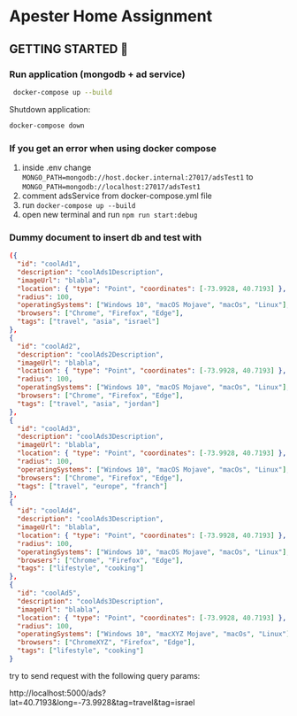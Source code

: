 # Apester Home Assignment

## GETTING STARTED 🚀

### Run application (mongodb + ad service)

```bash
 docker-compose up --build
```

Shutdown application:

```bash
docker-compose down
```

### If you get an error when using docker compose

1. inside .env change `MONGO_PATH=mongodb://host.docker.internal:27017/adsTest1` to `MONGO_PATH=mongodb://localhost:27017/adsTest1`
2. comment adsService from docker-compose.yml file
3. run `docker-compose up --build`
4. open new terminal and run `npm run start:debug`

### Dummy document to insert db and test with

```json
({
  "id": "coolAd1",
  "description": "coolAds1Description",
  "imageUrl": "blabla",
  "location": { "type": "Point", "coordinates": [-73.9928, 40.7193] },
  "radius": 100,
  "operatingSystems": ["Windows 10", "macOS Mojave", "macOs", "Linux"],
  "browsers": ["Chrome", "Firefox", "Edge"],
  "tags": ["travel", "asia", "israel"]
},
{
  "id": "coolAd2",
  "description": "coolAds2Description",
  "imageUrl": "blabla",
  "location": { "type": "Point", "coordinates": [-73.9928, 40.7193] },
  "radius": 100,
  "operatingSystems": ["Windows 10", "macOS Mojave", "macOs", "Linux"],
  "browsers": ["Chrome", "Firefox", "Edge"],
  "tags": ["travel", "asia", "jordan"]
},
{
  "id": "coolAd3",
  "description": "coolAds3Description",
  "imageUrl": "blabla",
  "location": { "type": "Point", "coordinates": [-73.9928, 40.7193] },
  "radius": 100,
  "operatingSystems": ["Windows 10", "macOS Mojave", "macOs", "Linux"],
  "browsers": ["Chrome", "Firefox", "Edge"],
  "tags": ["travel", "europe", "franch"]
},
{
  "id": "coolAd4",
  "description": "coolAds3Description",
  "imageUrl": "blabla",
  "location": { "type": "Point", "coordinates": [-73.9928, 40.7193] },
  "radius": 100,
  "operatingSystems": ["Windows 10", "macOS Mojave", "macOs", "Linux"],
  "browsers": ["Chrome", "Firefox", "Edge"],
  "tags": ["lifestyle", "cooking"]
},
{
  "id": "coolAd5",
  "description": "coolAds3Description",
  "imageUrl": "blabla",
  "location": { "type": "Point", "coordinates": [-73.9928, 40.7193] },
  "radius": 100,
  "operatingSystems": ["Windows 10", "macXYZ Mojave", "macOs", "Linux"],
  "browsers": ["ChromeXYZ", "Firefox", "Edge"],
  "tags": ["lifestyle", "cooking"]
}
```

try to send request with the following query params:

http://localhost:5000/ads?lat=40.7193&long=-73.9928&tag=travel&tag=israel
